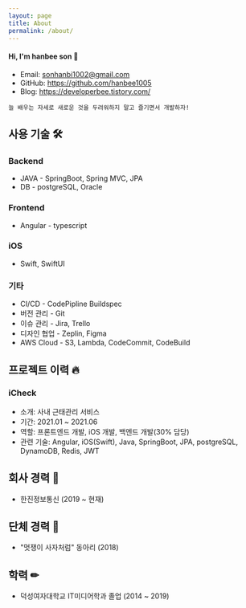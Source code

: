 ```yaml
---
layout: page
title: About
permalink: /about/
---
```


#### Hi, I'm hanbee son 👋
- Email: sonhanbi1002@gmail.com
- GitHub: <https://github.com/hanbee1005>
- Blog: <https://developerbee.tistory.com/>

```
늘 배우는 자세로 새로운 것을 두려워하지 말고 즐기면서 개발하자!
```      
 
## 사용 기술 🛠    
### Backend
- JAVA - SpringBoot, Spring MVC, JPA
- DB - postgreSQL, Oracle

### Frontend
- Angular - typescript

### iOS
- Swift, SwiftUI

### 기타
- CI/CD - CodePipline Buildspec
- 버전 관리 - Git
- 이슈 관리 - Jira, Trello
- 디자인 협업 - Zeplin, Figma
- AWS Cloud - S3, Lambda, CodeCommit, CodeBuild

## 프로젝트 이력 🔥    
### iCheck
- 소개: 사내 근태관리 서비스
- 기간: 2021.01 ~ 2021.06
- 역할: 프론트엔드 개발, iOS 개발, 백엔드 개발(30% 담당)
- 관련 기술: Angular, iOS(Swift), Java, SpringBoot, JPA, postgreSQL, DynamoDB, Redis, JWT

## 회사 경력 💼    
- 한진정보통신 (2019 ~ 현재)

## 단체 경력 👥    
- "멋쟁이 사자처럼" 동아리 (2018)

## 학력 ✏    
- 덕성여자대학교 IT미디어학과 졸업 (2014 ~ 2019)

